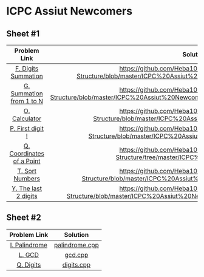 
# ICPC Assiut Newcomers
## Sheet  #1
| Problem Link  | Solution    | 
| :-----: | :---: | 
|[F. Digits Summation](https://codeforces.com/group/MWSDmqGsZm/contest/219158/problem/F) | https://github.com/Heba106/Algorithms-and-Data-Structure/blob/master/ICPC%20Assiut%20Newcomers/Digits%20Summation.cpp |
|[G. Summation from 1 to N](https://codeforces.com/group/MWSDmqGsZm/contest/219158/problem/G)|https://github.com/Heba106/Algorithms-and-Data-Structure/blob/master/ICPC%20Assiut%20Newcomers/Summation%20from%201%20to%20N.cpp|
| [O. Calculator](https://codeforces.com/group/MWSDmqGsZm/contest/219158/problem/O) | https://github.com/Heba106/Algorithms-and-Data-Structure/blob/master/ICPC%20Assiut%20Newcomers/Calculator.cpp | 
| [P. First digit !](https://codeforces.com/group/MWSDmqGsZm/contest/219158/problem/P) | https://github.com/Heba106/Algorithms-and-Data-Structure/blob/master/ICPC%20Assiut%20Newcomers/First%20digit.cpp | 
| [Q. Coordinates of a Point](https://codeforces.com/group/MWSDmqGsZm/contest/219158/problem/Q) | https://github.com/Heba106/Algorithms-and-Data-Structure/tree/master/ICPC%20Assiut%20Newcomers | 
| [T. Sort Numbers](https://codeforces.com/group/MWSDmqGsZm/contest/219158/problem/T) | https://github.com/Heba106/Algorithms-and-Data-Structure/blob/master/ICPC%20Assiut%20Newcomers/Sort%20Numbers.cpp | 
|[Y. The last 2 digits](https://codeforces.com/group/MWSDmqGsZm/contest/219158/problem/Y)|https://github.com/Heba106/Algorithms-and-Data-Structure/blob/master/ICPC%20Assiut%20Newcomers/The%20last%202%20digits.cpp|

## Sheet  #2 
| Problem Link  | Solution    | 
| :-----: | :---: | 
| [I. Palindrome](https://codeforces.com/group/MWSDmqGsZm/contest/219432/problem/I) | [palindrome.cpp](https://github.com/Heba106/Algorithms-and-Data-Structure/blob/master/ICPC%20Assiut%20Newcomers/palindrome.cpp) |
| [L. GCD](https://codeforces.com/group/MWSDmqGsZm/contest/219432/problem/L) | [gcd.cpp](https://github.com/Heba106/Algorithms-and-Data-Structure/blob/master/ICPC%20Assiut%20Newcomers/gcd.cpp) |
| [Q. Digits](https://codeforces.com/group/MWSDmqGsZm/contest/219432/problem/Q) | [digits.cpp](https://github.com/Heba106/Algorithms-and-Data-Structure/blob/master/ICPC%20Assiut%20Newcomers/digits.cpp) |